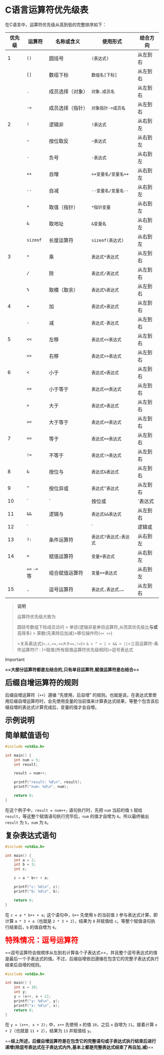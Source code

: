 

# C语言运算符优先级表

在C语言中，运算符优先级从高到低的完整排序如下：

| 优先级 | 运算符       | 名称或含义       | 使用形式               | 结合方向 |
| ------ | ------------ | ---------------- | ---------------------- | -------- |
| 1      | `()`         | 圆括号           | `(表达式)`             | 从左到右 |
|        | `[]`         | 数组下标         | `数组名[下标]`         | 从左到右 |
|        | `.`          | 成员选择（对象） | `对象.成员名`          | 从左到右 |
|        | `->`         | 成员选择（指针） | `对象指针->成员名`     | 从左到右 |
| 2      | `!`          | 逻辑非           | `!表达式`              | 从右到左 |
|        | `~`          | 按位取反         | `~表达式`              | 从右到左 |
|        | `-`          | 负号             | `-表达式`              | 从右到左 |
|        | `++`         | 自增             | `++变量名/变量名++`    | 从右到左 |
|        | `--`         | 自减             | `--变量名/变量名--`    | 从右到左 |
|        | `*`          | 取值（指针）     | `*指针变量`            | 从右到左 |
|        | `&`          | 取地址           | `&变量名`              | 从右到左 |
|        | `sizeof`     | 长度运算符       | `sizeof(表达式)`       | 从右到左 |
| 3      | `*`          | 乘               | `表达式*表达式`        | 从左到右 |
|        | `/`          | 除               | `表达式/表达式`        | 从左到右 |
|        | `%`          | 取模（取余）     | `表达式%表达式`        | 从左到右 |
| 4      | `+`          | 加               | `表达式+表达式`        | 从左到右 |
|        | `-`          | 减               | `表达式-表达式`        | 从左到右 |
| 5      | `<<`         | 左移             | `表达式<<表达式`       | 从左到右 |
|        | `>>`         | 右移             | `表达式>>表达式`       | 从左到右 |
| 6      | `<`          | 小于             | `表达式<表达式`        | 从左到右 |
|        | `<=`         | 小于等于         | `表达式<=表达式`       | 从左到右 |
|        | `>`          | 大于             | `表达式>表达式`        | 从左到右 |
|        | `>=`         | 大于等于         | `表达式>=表达式`       | 从左到右 |
| 7      | `==`         | 等于             | `表达式==表达式`       | 从左到右 |
|        | `!=`         | 不等于           | `表达式!=表达式`       | 从左到右 |
| 8      | `&`          | 按位与           | `表达式&表达式`        | 从左到右 |
| 9      | `^`          | 按位异或         | `表达式^表达式`        | 从左到右 |
| 10     | `|`          | 按位或           | `表达式|表达式`        | 从左到右 |
| 11     | `&&`         | 逻辑与           | `表达式&&表达式`       | 从左到右 |
| 12     | `||`         | 逻辑或           | `表达式||表达式`       | 从左到右 |
| 13     | `?:`         | 条件运算符       | `表达式?表达式:表达式` | 从右到左 |
| 14     | `=`          | 赋值运算符       | `变量=表达式`          | 从右到左 |
|        | `+=` `-=` 等 | 组合赋值运算符   | `变量+=表达式`         | 从右到左 |
| 15     | `,`          | 逗号运算符       | `表达式,表达式,…`      | 从左到右 |



> **说明**
>
> 运算符优先级大致为
>
> 圆括号数组下标成员访问 $>$ 单目(逻辑非是单目运算符,从而其优先级比**与或**高得多) $>$ 算数(先乘除后加减)$>$移位操作符(`<< >>`)
>
> $>$关系表达式(`>,<,>=,<=大于==,!=`)$>$ `& > ^ > | > && > ||`$>$三目运算符-条件运算符(? : )$>$赋值(所有赋值运算符优先级相同)$>$逗号表达式 

> [!important]
>
> **==大部分运算符都是左结合的,只有单目运算符,赋值运算符是右结合==**





<font size=5>**后缀自增运算符的规则**</font>

后缀自增运算符（`++`）遵循 “先使用，后自增” 的规则。也就是说，在表达式里使用后缀自增运算符时，会先使用变量的当前值来计算表达式结果，等整个包含该后缀自增的表达式计算完成后，变量的值才会自增。

<font size=5>**示例说明**</font>

<font size=5>**简单赋值语句**</font>

```c
#include <stdio.h>

int main() {
    int num = 5;
    int result;

    result = num++;

    printf("result: %d\n", result); 
    printf("num: %d\n", num);       

    return 0;
}
```

在这个例子中，`result = num++;` 语句执行时，先把 `num` 当前的值 `5` 赋给 `result`，等这整个赋值语句执行完毕后，`num` 的值才自增为 `6`。所以最终输出 `result` 为 `5`，`num` 为 `6`。

<font size=5>**复杂表达式语句**</font>

```c
#include <stdio.h>

int main() {
    int a = 2;
    int b = 3;
    int c;

    c = a * b++ + a;

    printf("c: %d\n", c);  
    printf("b: %d\n", b);  

    return 0;
}
```

在 `c = a * b++ + a;` 这个语句中，`b++` 先使用 `b` 的当前值 `3` 参与表达式计算，即计算 `a * 3 + a`（也就是 `2 * 3 + 2`），结果为 `8` 并赋值给 `c`。等整个赋值语句执行结束后，`b` 的值自增为 `4`。

<font size=5 color="red">**特殊情况：逗号运算符**</font>

==逗号运算符会按顺序从左到右计算各个子表达式==，并且整个逗号表达式的值是最后一个子表达式的值。不过，后缀自增依旧遵循在包含它的完整子表达式执行结束后自增的规则。

```c
#include <stdio.h>

int main() {
    int x = 10;
    int y;
    y = (x++, x + 2);
    printf("y: %d\n", y);  
    printf("x: %d\n", x);  
    return 0;
}
```



在 `y = (x++, x + 2);` 中，`x++` 先使用 `x` 的值 `10`，之后 `x` 自增为 `11`。接着计算 `x + 2`（也就是 `11 + 2`），结果为 `13` 并赋值给 `y`。

==**综上所述，后缀自增运算符是在包含它的完整语句或子表达式执行结束后进行递增(除逗号表达式在子表达式内外,基本上都是完整表达式结束了再自加,减)**==



